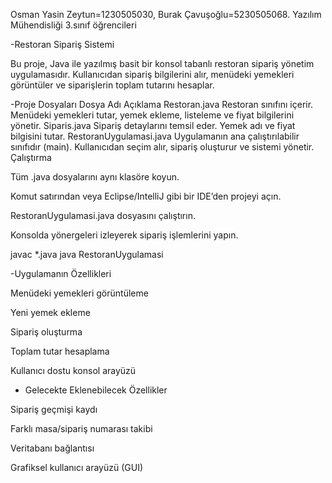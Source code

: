Osman Yasin Zeytun=1230505030,
Burak Çavuşoğlu=5230505068.
Yazılım Mühendisliği 3.sınıf öğrencileri













-Restoran Sipariş Sistemi

Bu proje, Java ile yazılmış basit bir konsol tabanlı restoran sipariş yönetim uygulamasıdır. Kullanıcıdan sipariş bilgilerini alır, menüdeki yemekleri görüntüler ve siparişlerin toplam tutarını hesaplar.

-Proje Dosyaları
Dosya Adı	Açıklama
Restoran.java	Restoran sınıfını içerir. Menüdeki yemekleri tutar, yemek ekleme, listeleme ve fiyat bilgilerini yönetir.
Siparis.java	Sipariş detaylarını temsil eder. Yemek adı ve fiyat bilgisini tutar.
RestoranUygulamasi.java	Uygulamanın ana çalıştırılabilir sınıfıdır (main). Kullanıcıdan seçim alır, sipariş oluşturur ve sistemi yönetir.
 Çalıştırma

Tüm .java dosyalarını aynı klasöre koyun.

Komut satırından veya Eclipse/IntelliJ gibi bir IDE’den projeyi açın.

RestoranUygulamasi.java dosyasını çalıştırın.

Konsolda yönergeleri izleyerek sipariş işlemlerini yapın.

javac *.java
java RestoranUygulamasi

-Uygulamanın Özellikleri

Menüdeki yemekleri görüntüleme

Yeni yemek ekleme

Sipariş oluşturma

Toplam tutar hesaplama

Kullanıcı dostu konsol arayüzü

- Gelecekte Eklenebilecek Özellikler

Sipariş geçmişi kaydı

Farklı masa/sipariş numarası takibi

Veritabanı bağlantısı

Grafiksel kullanıcı arayüzü (GUI)
